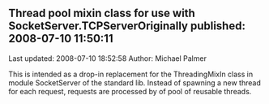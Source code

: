 ## Thread pool mixin class for use with SocketServer.TCPServerOriginally published: 2008-07-10 11:50:11 
Last updated: 2008-07-10 18:52:58 
Author: Michael Palmer 
 
This is intended as a drop-in replacement for the ThreadingMixIn class in module SocketServer of the standard lib. Instead of spawning a new thread for each request, requests are processed by of pool of reusable threads.